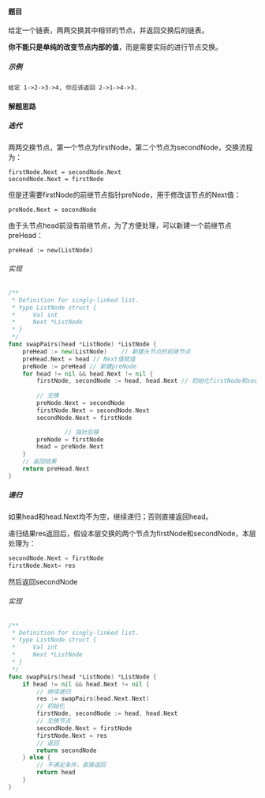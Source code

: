 #### 题目

给定一个链表，两两交换其中相邻的节点，并返回交换后的链表。

**你不能只是单纯的改变节点内部的值**，而是需要实际的进行节点交换。

##### 示例

```
给定 1->2->3->4, 你应该返回 2->1->4->3.
```

#### 解题思路

##### 迭代

两两交换节点，第一个节点为firstNode，第二个节点为secondNode，交换流程为：

```
firstNode.Next = secondNode.Next
secondNode.Next = firstNode
```

但是还需要firstNode的前继节点指针preNode，用于修改该节点的Next值：

```
preNode.Next = secondNode
```

由于头节点head前没有前继节点，为了方便处理，可以新建一个前继节点preHead：

```
preHead := new(ListNode)
```

###### 实现

```go
/**
 * Definition for singly-linked list.
 * type ListNode struct {
 *     Val int
 *     Next *ListNode
 * }
 */
func swapPairs(head *ListNode) *ListNode {
    preHead := new(ListNode)	// 新建头节点的前继节点
    preHead.Next = head	// Next值赋值
    preNode := preHead // 新建preNode
    for head != nil && head.Next != nil {
        firstNode, secondNode := head, head.Next // 初始化firstNode和secondNode
        
        // 交换
        preNode.Next = secondNode
        firstNode.Next = secondNode.Next
        secondNode.Next = firstNode

				// 指针后移
        preNode = firstNode
        head = preNode.Next
    }
    // 返回结果
    return preHead.Next
}
```

##### 递归

如果head和head.Next均不为空，继续递归；否则直接返回head。

递归结果res返回后，假设本层交换的两个节点为firstNode和secondNode，本层处理为：

```go
secondNode.Next = firstNode
firstNode.Next= res
```

然后返回secondNode

###### 实现

```go
/**
 * Definition for singly-linked list.
 * type ListNode struct {
 *     Val int
 *     Next *ListNode
 * }
 */
func swapPairs(head *ListNode) *ListNode {
    if head != nil && head.Next != nil {
      	// 继续递归
        res := swapPairs(head.Next.Next)
      	// 初始化
        firstNode, secondNode := head, head.Next
      	// 交换节点
        secondNode.Next = firstNode
        firstNode.Next = res
      	// 返回
        return secondNode
    } else {
      	// 不满足条件，直接返回
        return head
    }
}
```

